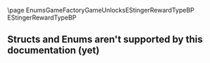 \page EnumsGameFactoryGameUnlocksEStingerRewardTypeBP EStingerRewardTypeBP
## Structs and Enums aren't supported by this documentation (yet)
